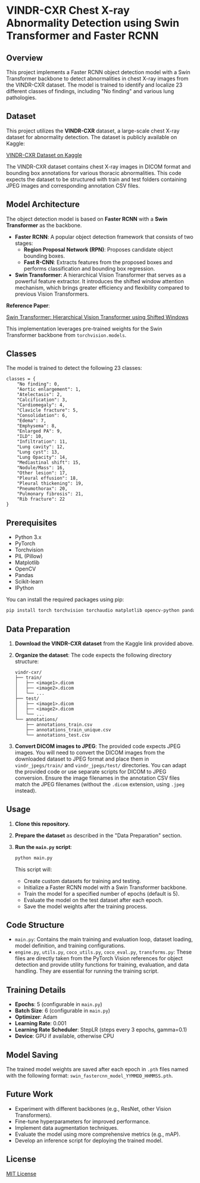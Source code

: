 # VINDR-CXR Chest X-ray Abnormality Detection using Swin Transformer and Faster RCNN

## Overview

This project implements a Faster RCNN object detection model with a Swin Transformer backbone to detect abnormalities in chest X-ray images from the VINDR-CXR dataset. The model is trained to identify and localize 23 different classes of findings, including "No finding" and various lung pathologies.

## Dataset

This project utilizes the **VINDR-CXR** dataset, a large-scale chest X-ray dataset for abnormality detection. The dataset is publicly available on Kaggle:

[VINDR-CXR Dataset on Kaggle](https://www.google.com/url?sa=E&source=gmail&q=https://www.kaggle.com/datasets/vinmecdata/vindrcxr)

The VINDR-CXR dataset contains chest X-ray images in DICOM format and bounding box annotations for various thoracic abnormalities. This code expects the dataset to be structured with train and test folders containing JPEG images and corresponding annotation CSV files.

## Model Architecture

The object detection model is based on **Faster RCNN** with a **Swin Transformer** as the backbone.

  * **Faster RCNN**: A popular object detection framework that consists of two stages:
      * **Region Proposal Network (RPN)**: Proposes candidate object bounding boxes.
      * **Fast R-CNN**: Extracts features from the proposed boxes and performs classification and bounding box regression.
  * **Swin Transformer**: A hierarchical Vision Transformer that serves as a powerful feature extractor. It introduces the shifted window attention mechanism, which brings greater efficiency and flexibility compared to previous Vision Transformers.

**Reference Paper**:

[Swin Transformer: Hierarchical Vision Transformer using Shifted Windows](https://www.google.com/url?sa=E&source=gmail&q=https://arxiv.org/abs/2103.14030)

This implementation leverages pre-trained weights for the Swin Transformer backbone from `torchvision.models`.

## Classes

The model is trained to detect the following 23 classes:

```
classes = {
    "No finding": 0,
    "Aortic enlargement": 1,
    "Atelectasis": 2,
    "Calcification": 3,
    "Cardiomegaly": 4,
    "Clavicle fracture": 5,
    "Consolidation": 6,
    "Edema": 7,
    "Emphysema": 8,
    "Enlarged PA": 9,
    "ILD": 10,
    "Infiltration": 11,
    "Lung cavity": 12,
    "Lung cyst": 13,
    "Lung Opacity": 14,
    "Mediastinal shift": 15,
    "Nodule/Mass": 16,
    "Other lesion": 17,
    "Pleural effusion": 18,
    "Pleural thickening": 19,
    "Pneumothorax": 20,
    "Pulmonary fibrosis": 21,
    "Rib fracture": 22
}
```

## Prerequisites

  * Python 3.x
  * PyTorch
  * Torchvision
  * PIL (Pillow)
  * Matplotlib
  * OpenCV
  * Pandas
  * Scikit-learn
  * IPython

You can install the required packages using pip:

```bash
pip install torch torchvision torchaudio matplotlib opencv-python pandas scikit-learn ipython Pillow
```

## Data Preparation

1.  **Download the VINDR-CXR dataset** from the Kaggle link provided above.

2.  **Organize the dataset**:  The code expects the following directory structure:

    ```
    vindr-cxr/
    ├── train/
    │   ├── <image1>.dicom
    │   ├── <image2>.dicom
    │   └── ...
    ├── test/
    │   ├── <image1>.dicom
    │   ├── <image2>.dicom
    │   └── ...
    └── annotations/
        ├── annotations_train.csv
        ├── annotations_train_unique.csv
        └── annotations_test.csv
    ```

3.  **Convert DICOM images to JPEG**: The provided code expects JPEG images. You will need to convert the DICOM images from the downloaded dataset to JPEG format and place them in `vindr_jpegs/train/` and `vindr_jpegs/test/` directories. You can adapt the provided code or use separate scripts for DICOM to JPEG conversion. Ensure the image filenames in the annotation CSV files match the JPEG filenames (without the `.dicom` extension, using `.jpeg` instead).

## Usage

1.  **Clone this repository.**

2.  **Prepare the dataset** as described in the "Data Preparation" section.

3.  **Run the `main.py` script**:

    ```bash
    python main.py
    ```

    This script will:

      * Create custom datasets for training and testing.
      * Initialize a Faster RCNN model with a Swin Transformer backbone.
      * Train the model for a specified number of epochs (default is 5).
      * Evaluate the model on the test dataset after each epoch.
      * Save the model weights after the training process.

## Code Structure

  * `main.py`: Contains the main training and evaluation loop, dataset loading, model definition, and training configurations.
  * `engine.py`, `utils.py`, `coco_utils.py`, `coco_eval.py`, `transforms.py`: These files are directly taken from the PyTorch Vision references for object detection and provide utility functions for training, evaluation, and data handling. They are essential for running the training script.

## Training Details

  * **Epochs**: 5 (configurable in `main.py`)
  * **Batch Size**: 6 (configurable in `main.py`)
  * **Optimizer**: Adam
  * **Learning Rate**: 0.001
  * **Learning Rate Scheduler**: StepLR (steps every 3 epochs, gamma=0.1)
  * **Device**: GPU if available, otherwise CPU

## Model Saving

The trained model weights are saved after each epoch in `.pth` files named with the following format: `swin_fastercnn_model_YYMMDD_HHMMSS.pth`.

## Future Work

  * Experiment with different backbones (e.g., ResNet, other Vision Transformers).
  * Fine-tune hyperparameters for improved performance.
  * Implement data augmentation techniques.
  * Evaluate the model using more comprehensive metrics (e.g., mAP).
  * Develop an inference script for deploying the trained model.

## License

[MIT License](https://www.google.com/url?sa=E&source=gmail&q=LICENSE)
